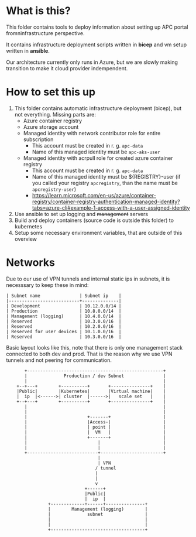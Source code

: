 # What is this?
This folder contains tools to deploy  information about setting up APC portal fromninfrastructure perspective.

It contains infrastructure deployment scripts written in **bicep** and vm setup written in **ansible**.

Our architecture currently only runs in Azure, but we are slowly making transition to make it cloud provider indempendent.

# How to set this up

1. This folder contains automatic infrastructure deployment (bicep), but not everything. Missing parts are:
   - Azure container registry
   - Azure storage account
   - Managed identity with network contributor role for entire subscription
     - This account must be created in r. g. `apc-data`
     - Name of this managed identity must be `apc-aks-user`
   - Managed identity with acrpull role for created azure container registry
     - This account must be created in r. g. `apc-data`
     - Name of this managed identity must be ${REGISTRY}-user (if you called your registry `apcregistry`, than the name must be `apcregistry-user`)
     - <https://learn.microsoft.com/en-us/azure/container-registry/container-registry-authentication-managed-identity?tabs=azure-cli#example-1-access-with-a-user-assigned-identity>
2. Use ansible to set up logging and ~~management~~ servers
3. Build and deploy containers (source code is outside this folder) to kubernetes
4. Setup some necessary environment variables, that are outside of this overview

# Networks
Due to our use of VPN tunnels and internal static ips in subnets, it is necesssary to keep these in mind:

```
| Subnet name               | Subnet ip    |
|---------------------------+--------------|
| Development               | 10.12.0.0/14 |
| Production                | 10.8.0.0/14  |
| Management (logging)      | 10.4.0.0/14  |
| Reserved                  | 10.3.0.0/16  |
| Reserved                  | 10.2.0.0/16  |
| Reserved for user devices | 10.1.0.0/16  |
| Reserved                  | 10.3.0.0/16  |
```

Basic layout looks like this, note that there is only one management stack connected to both dev and prod. That is the reason why we use VPN tunnels and not peering for communication.

```
       +----------------------------------------------------+
       |              Production / dev Subnet               |
       |                                                    |
    +--+---+        +----------+       +---------------+    |
    |Public|        |Kubernetes|       |Virtual machine|    |
    |  ip  |<------>| cluster  |------>|   scale set   |    |
    +--+---+        +----------+       +---------------+    |
       |                                                    |
       |                                                    |
       |                       +-------+                    |
       |                       |Access-|                    |
       |                       | point |                    |
       |                       |  VM   |                    |
       |                       +-------+                    |
       |                           |                        |
       |                           |                        |
       +---------------------------+------------------------+
                                   |
                                   | VPN
                                  / tunnel
                                  |
                                  |
                                  v
                              +------+
                              |Public|
                              |  ip  |
                +-------------+------+---------------+
                |        Management (logging)        |
                |              subnet                |
                |                                    |
                |                                    |
                +------------------------------------+
```
